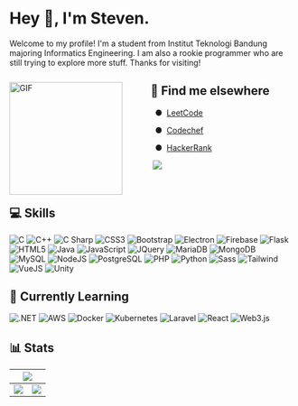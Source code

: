 # Hey 👋, I'm Steven.

Welcome to my profile! I'm a student from Institut Teknologi Bandung majoring Informatics Engineering. I am also a rookie programmer who are still trying to explore more stuff. Thanks for visiting!

<img align="left" alt="GIF" src="https://img.wattpad.com/527509405a67af0f808eed941a169ae2851dc636/68747470733a2f2f73332e616d617a6f6e6177732e636f6d2f776174747061642d6d656469612d736572766963652f53746f7279496d6167652f4d68796643466e584e6b51494f513d3d2d3233363439313334322e313433663239386263353639396638302e676966" width=200 style="margin-right:50px; margin-bottom:10px; margin-top:12px;" />

## 🔎 Find me elsewhere

&nbsp;&nbsp;●&nbsp; [LeetCode](https://leetcode.com/loopfree/)

&nbsp;&nbsp;●&nbsp; [Codechef](https://www.codechef.com/users/steven_wen)

&nbsp;&nbsp;●&nbsp; [HackerRank](https://www.hackerrank.com/stevenwen81)

&nbsp;![](https://komarev.com/ghpvc/?username=StevenWen81&color=blue)

<br />

## 💻 Skills

<p>
	<img alt="C" src="https://img.shields.io/badge/C-A8B9CC.svg?logo=c&logoColor=white">
	<img alt="C++" src="https://img.shields.io/badge/C++-00599C.svg?logo=c%2B%2B&logoColor=white">
    <img alt="C Sharp" src="https://img.shields.io/badge/C Sharp-239120.svg?logo=csharp&logoColor=white">
	<img alt="CSS3" src="https://img.shields.io/badge/CSS3-1572B6.svg?logo=css3&logoColor=white">
	<img alt="Bootstrap" src="https://img.shields.io/badge/Bootstrap-7952b3.svg?logo=bootstrap&logoColor=white">
	<img alt="Electron" src="https://img.shields.io/badge/Electron-47848f.svg?logo=electron&logoColor=white">
	<img alt="Firebase" src="https://img.shields.io/badge/Firebase-039be5?logo=firebase&logoColor=ffca28">
	<img alt="Flask" src="https://img.shields.io/badge/Flask-000000?logo=flask&logoColor=white">
	<img alt="HTML5" src="https://img.shields.io/badge/HTML5-E34F26.svg?logo=html5&logoColor=white">
    <img alt="Java" src="https://img.shields.io/badge/Java-007396.svg?logo=java&logoColor=white">
	<img alt="JavaScript" src="https://img.shields.io/badge/JavaScript-F7DF1E.svg?logo=javascript&logoColor=black">
	<img alt="JQuery" src="https://img.shields.io/badge/jQuery-0769AD?logo=jquery&logoColor=white">
	<img alt="MariaDB" src="https://img.shields.io/badge/MariaDB-003545.svg?logo=mariadb&logoColor=white">
	<img alt="MongoDB" src="https://img.shields.io/badge/MongoDB-47a248?logo=mongodb&logoColor=white">
	<img alt="MySQL" src="https://img.shields.io/badge/MySQL-4479A1?logo=mysql&logoColor=white">
	<img alt="NodeJS" src="https://img.shields.io/badge/Node.js-43853D.svg?logo=node.js&logoColor=white">
	<img alt="PostgreSQL" src="https://img.shields.io/badge/PostgreSQL-5391FE?logo=postgresql&logoColor=white">
	<img alt="PHP" src="https://img.shields.io/badge/PHP-777BB4?logo=php&logoColor=white">
	<img alt="Python" src="https://img.shields.io/badge/Python-3776AB.svg?logo=python&logoColor=white">
	<img alt="Sass" src="https://img.shields.io/badge/Sass-CC6699.svg?logo=sass&logoColor=white">
	<img alt="Tailwind" src="https://img.shields.io/badge/Tailwind-06B6D4.svg?logo=Tailwind CSS&logoColor=white">
	<img alt="VueJS" src="https://img.shields.io/badge/VueJS-34495e.svg?logo=vue.js&logoColor=4FC08D">
    <img alt="Unity" src="https://img.shields.io/badge/Unity-000000?logo=unity&logoColor=white">
</p>

## 📖 Currently Learning

<p>
    <img alt=".NET" src="https://img.shields.io/badge/.NET-512BD4?logo=.NET&logoColor=fff">
    <img alt="AWS" src="https://img.shields.io/badge/AWS-232f3e?logo=AmazonAWS&logoColor=ff9900">
    <img alt="Docker" src="https://img.shields.io/badge/Docker-fff?logo=Docker&logoColor=2496ed">
    <img alt="Kubernetes" src="https://img.shields.io/badge/Kubernetes-fff?logo=Kubernetes&logoColor=326ce5">
    <img alt="Laravel" src="https://img.shields.io/badge/Laravel-ff2d20?logo=Laravel&logoColor=fff">
	<img alt="React" src="https://img.shields.io/badge/React-000000?logo=react&logoColor=5ed3f3">
	<img alt="Web3.js" src="https://img.shields.io/badge/Web3.js-f16822?logo=web3.js&logoColor=white">
</p>

## 📊 Stats

<table>
<thead>
<tr>
<th align="center" colspan="3"> <img src=https://github-profile-trophy.vercel.app/?username=loopfree&margin-w=15&row=1&column=7&theme=darkhub /> </th>
</tr>
</thead>
<tbody>
<tr>
<td align="center"> <img src=https://github-readme-stats.vercel.app/api?username=loopfree&show_icons=true&count_private=true&include_all_commits=true&theme=tokyonight /> </td>
<td align="center"> <img src=https://github-readme-stats.vercel.app/api/top-langs/?username=loopfree&langs_count=8&theme=tokyonight&layout=compact /> </td>
</tr>
</tbody>
</table>
